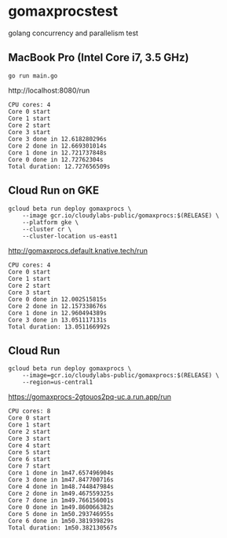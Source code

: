 # gomaxprocstest

golang concurrency and parallelism test

## MacBook Pro (Intel Core i7, 3.5 GHz)

```shell
go run main.go
```

http://localhost:8080/run

```shell
CPU cores: 4
Core 0 start
Core 1 start
Core 2 start
Core 3 start
Core 3 done in 12.618280296s
Core 2 done in 12.669301014s
Core 1 done in 12.721737848s
Core 0 done in 12.72762304s
Total duration: 12.727656509s
```

## Cloud Run on GKE

```shell
gcloud beta run deploy gomaxprocs \
    --image gcr.io/cloudylabs-public/gomaxprocs:$(RELEASE) \
    --platform gke \
    --cluster cr \
    --cluster-location us-east1
```

http://gomaxprocs.default.knative.tech/run

```shell
CPU cores: 4
Core 0 start
Core 1 start
Core 2 start
Core 3 start
Core 0 done in 12.002515815s
Core 2 done in 12.157338676s
Core 1 done in 12.960494389s
Core 3 done in 13.051117131s
Total duration: 13.051166992s
```

## Cloud Run

```shell
gcloud beta run deploy gomaxprocs \
	--image=gcr.io/cloudylabs-public/gomaxprocs:$(RELEASE) \
	--region=us-central1
```

https://gomaxprocs-2gtouos2pq-uc.a.run.app/run

```shell
CPU cores: 8
Core 0 start
Core 1 start
Core 2 start
Core 3 start
Core 4 start
Core 5 start
Core 6 start
Core 7 start
Core 1 done in 1m47.657496904s
Core 3 done in 1m47.847700716s
Core 4 done in 1m48.744847984s
Core 2 done in 1m49.467559325s
Core 7 done in 1m49.766156001s
Core 0 done in 1m49.860066382s
Core 5 done in 1m50.293746955s
Core 6 done in 1m50.381939829s
Total duration: 1m50.382130567s
```
